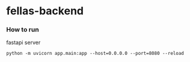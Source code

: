 # fellas-backend

### How to run

fastapi server

`python -m uvicorn app.main:app --host=0.0.0.0 --port=8080 --reload`
